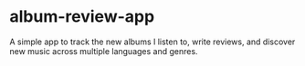 # album-review-app
A simple app to track the new albums I listen to, write reviews, and discover new music across multiple languages and genres.
